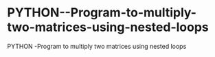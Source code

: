 # PYTHON--Program-to-multiply-two-matrices-using-nested-loops
PYTHON -Program to multiply two matrices using nested loops
